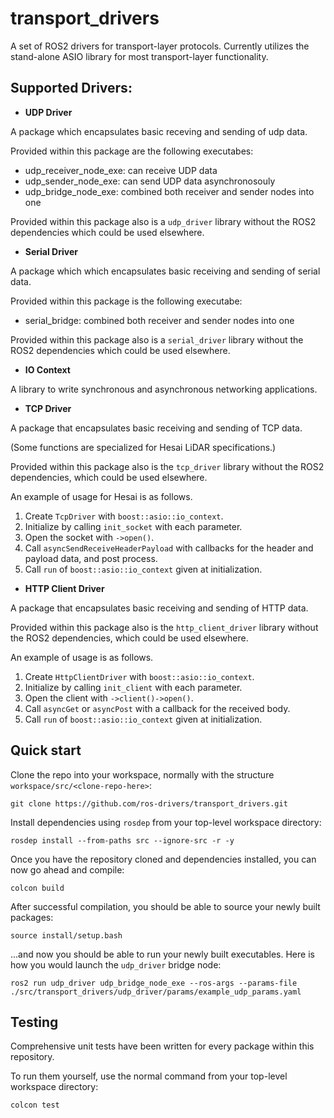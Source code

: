 # transport_drivers

A set of ROS2 drivers for transport-layer protocols. Currently utilizes the stand-alone ASIO library for most transport-layer functionality.

## Supported Drivers:

* **UDP Driver**

A package which encapsulates basic receving and sending of udp data.

Provided within this package are the following executabes:
- udp_receiver_node_exe: can receive UDP data
- udp_sender_node_exe: can send UDP data asynchronosouly
- udp_bridge_node_exe: combined both receiver and sender nodes into one

Provided within this package also is a `udp_driver` library without the ROS2 dependencies which could be used elsewhere.
    
* **Serial Driver**

A package which which encapsulates basic receiving and sending of serial data.

Provided within this package is the following executabe:
- serial_bridge: combined both receiver and sender nodes into one

Provided within this package also is a `serial_driver` library without the ROS2 dependencies which could be used elsewhere.

* **IO Context**

A library to write synchronous and asynchronous networking applications.

* **TCP Driver**

A package that encapsulates basic receiving and sending of TCP data.

(Some functions are specialized for Hesai LiDAR specifications.)

Provided within this package also is the `tcp_driver` library without the ROS2 dependencies, which could be used elsewhere.

An example of usage for Hesai is as follows.
1. Create `TcpDriver` with `boost::asio::io_context`.
1. Initialize by calling `init_socket` with each parameter.
1. Open the socket with `->open()`.
1. Call `asyncSendReceiveHeaderPayload` with callbacks for the header and payload data, and 
post process.
1. Call `run` of `boost::asio::io_context` given at initialization.

* **HTTP Client Driver**

A package that encapsulates basic receiving and sending of HTTP data.

Provided within this package also is the `http_client_driver` library without the ROS2 dependencies, which could be used elsewhere.

An example of usage is as follows.
1. Create `HttpClientDriver` with `boost::asio::io_context`.
1. Initialize by calling `init_client` with each parameter.
1. Open the client with `->client()->open()`.
1. Call `asyncGet` or `asyncPost` with a callback for the received body.
1. Call `run` of `boost::asio::io_context` given at initialization.


## Quick start

Clone the repo into your workspace, normally with the structure `workspace/src/<clone-repo-here>`:

```
git clone https://github.com/ros-drivers/transport_drivers.git
```

Install dependencies using `rosdep` from your top-level workspace directory:

```
rosdep install --from-paths src --ignore-src -r -y
```

Once you have the repository cloned and dependencies installed, you can now go ahead and compile:

```
colcon build
```

After successful compilation, you should be able to source your newly built packages:

```
source install/setup.bash
```

...and now you should be able to run your newly built executables. Here is how you would launch the `udp_driver` bridge node:

```
ros2 run udp_driver udp_bridge_node_exe --ros-args --params-file ./src/transport_drivers/udp_driver/params/example_udp_params.yaml
```

## Testing

Comprehensive unit tests have been written for every package within this repository.

To run them yourself, use the normal command from your top-level workspace directory:

```
colcon test
```

